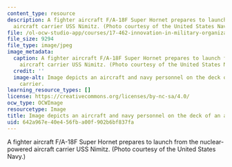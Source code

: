```yaml
---
content_type: resource
description: A fighter aircraft F/A-18F Super Hornet prepares to launch from the nuclear-powered
  aircraft carrier USS Nimitz. (Photo courtesy of the United States Navy.)
file: /ol-ocw-studio-app/courses/17-462-innovation-in-military-organizations-fall-2005/642a967e40e456fba00f902b6bf837fa_17-462f05-th.jpg
file_size: 9294
file_type: image/jpeg
image_metadata:
  caption: A fighter aircraft F/A-18F Super Hornet prepares to launch from the nuclear-powered
    aircraft carrier USS Nimitz. (Photo courtesy of the United States Navy.)
  credit: ''
  image-alt: Image depicts an aircraft and navy personnel on the deck of an aircraft
    carrier.
learning_resource_types: []
license: https://creativecommons.org/licenses/by-nc-sa/4.0/
ocw_type: OCWImage
resourcetype: Image
title: Image depicts an aircraft and navy personnel on the deck of an aircraft carrier
uid: 642a967e-40e4-56fb-a00f-902b6bf837fa
---
```

A fighter aircraft F/A-18F Super Hornet prepares to launch from the nuclear-powered aircraft carrier USS Nimitz. (Photo courtesy of the United States Navy.)